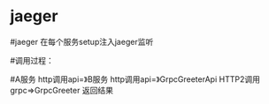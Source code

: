 # jaeger
#jaeger 在每个服务setup注入jaeger监听

#调用过程：

#A服务 http调用api=》B服务 http调用api=》GrpcGreeterApi HTTP2调用grpc=>GrpcGreeter 返回结果


